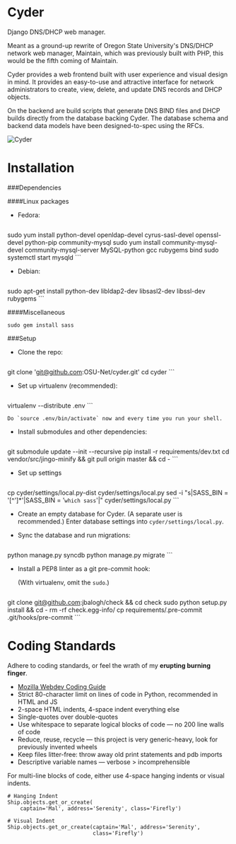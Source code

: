 Cyder
=====

Django DNS/DHCP web manager.

Meant as a ground-up rewrite of Oregon State University's DNS/DHCP network web
manager, Maintain, which was previously built with PHP, this would be the fifth
coming of Maintain.

Cyder provides a web frontend built with user experience and visual design in
mind. It provides an easy-to-use and attractive interface for network
administrators to create, view, delete, and update DNS records and DHCP
objects.

On the backend are build scripts that generate DNS BIND files and DHCP builds
directly from the database backing Cyder. The database schema and backend
data models have been designed-to-spec using the RFCs.

![Cyder](http://i.imgur.com/p8Rmbvv.png)


Installation
============

###Dependencies

####Linux packages

- Fedora:

    ```
sudo yum install python-devel openldap-devel cyrus-sasl-devel openssl-devel python-pip community-mysql
sudo yum install community-mysql-devel community-mysql-server MySQL-python gcc rubygems bind
sudo systemctl start mysqld
    ```

- Debian:

    ```
sudo apt-get install python-dev libldap2-dev libsasl2-dev libssl-dev rubygems
    ```

<!-- TODO: add MySQL, pip, etc. -->

####Miscellaneous

```
sudo gem install sass
```

###Setup

- Clone the repo:

    ```
git clone 'git@github.com:OSU-Net/cyder.git'
cd cyder
    ```

- Set up virtualenv (recommended):

    ```
virtualenv --distribute .env
    ```

    Do `source .env/bin/activate` now and every time you run your shell.

- Install submodules and other dependencies:

    ```
git submodule update --init --recursive
pip install -r requirements/dev.txt
cd vendor/src/jingo-minify && git pull origin master && cd -
    ```
- Set up settings

    ```
cp cyder/settings/local.py-dist cyder/settings/local.py
sed -i "s|SASS_BIN = '[^']*'|SASS_BIN = '`which sass`'|" cyder/settings/local.py
    ```

<!-- If you want to use setting_test.py-dist, figure it out yourself. -->

- Create an empty database for Cyder. (A separate user is recommended.) Enter database settings into `cyder/settings/local.py`.

- Sync the database and run migrations:

    ```
python manage.py syncdb
python manage.py migrate
    ```

- Install a PEP8 linter as a git pre-commit hook:

    (With virtualenv, omit the `sudo`.)

    ```
git clone git@github.com:jbalogh/check && cd check
sudo python setup.py install && cd -
rm -rf check.egg-info/
cp requirements/.pre-commit .git/hooks/pre-commit
    ```


Coding Standards
================

Adhere to coding standards, or feel the wrath of my **erupting burning finger**.

- [Mozilla Webdev Coding Guide](http://mozweb.readthedocs.org/en/latest/coding.html)
- Strict 80-character limit on lines of code in Python, recommended in HTML and JS
- 2-space HTML indents, 4-space indent everything else
- Single-quotes over double-quotes
- Use whitespace to separate logical blocks of code — no 200 line walls of code
- Reduce, reuse, recycle — this project is very generic-heavy, look for previously invented wheels
- Keep files litter-free: throw away old print statements and pdb imports
- Descriptive variable names — verbose > incomprehensible

For multi-line blocks of code, either use 4-space hanging indents or visual indents.

```
# Hanging Indent
Ship.objects.get_or_create(
    captain='Mal', address='Serenity', class='Firefly')

# Visual Indent
Ship.objects.get_or_create(captain='Mal', address='Serenity',
                           class='Firefly')
```
